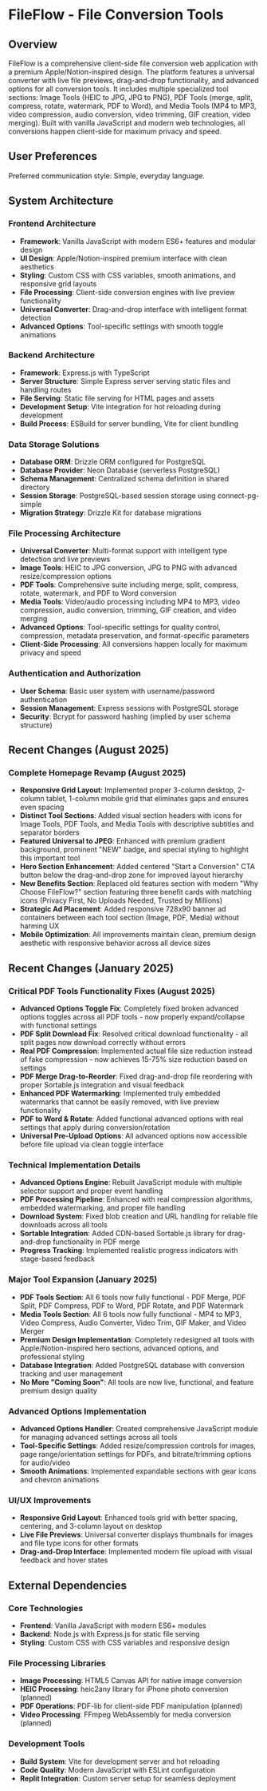 # FileFlow - File Conversion Tools

## Overview

FileFlow is a comprehensive client-side file conversion web application with a premium Apple/Notion-inspired design. The platform features a universal converter with live file previews, drag-and-drop functionality, and advanced options for all conversion tools. It includes multiple specialized tool sections: Image Tools (HEIC to JPG, JPG to PNG), PDF Tools (merge, split, compress, rotate, watermark, PDF to Word), and Media Tools (MP4 to MP3, video compression, audio conversion, video trimming, GIF creation, video merging). Built with vanilla JavaScript and modern web technologies, all conversions happen client-side for maximum privacy and speed.

## User Preferences

Preferred communication style: Simple, everyday language.

## System Architecture

### Frontend Architecture
- **Framework**: Vanilla JavaScript with modern ES6+ features and modular design
- **UI Design**: Apple/Notion-inspired premium interface with clean aesthetics
- **Styling**: Custom CSS with CSS variables, smooth animations, and responsive grid layouts
- **File Processing**: Client-side conversion engines with live preview functionality
- **Universal Converter**: Drag-and-drop interface with intelligent format detection
- **Advanced Options**: Tool-specific settings with smooth toggle animations

### Backend Architecture
- **Framework**: Express.js with TypeScript
- **Server Structure**: Simple Express server serving static files and handling routes
- **File Serving**: Static file serving for HTML pages and assets
- **Development Setup**: Vite integration for hot reloading during development
- **Build Process**: ESBuild for server bundling, Vite for client bundling

### Data Storage Solutions
- **Database ORM**: Drizzle ORM configured for PostgreSQL
- **Database Provider**: Neon Database (serverless PostgreSQL)
- **Schema Management**: Centralized schema definition in shared directory
- **Session Storage**: PostgreSQL-based session storage using connect-pg-simple
- **Migration Strategy**: Drizzle Kit for database migrations

### File Processing Architecture
- **Universal Converter**: Multi-format support with intelligent type detection and live previews
- **Image Tools**: HEIC to JPG conversion, JPG to PNG with advanced resize/compression options
- **PDF Tools**: Comprehensive suite including merge, split, compress, rotate, watermark, and PDF to Word conversion
- **Media Tools**: Video/audio processing including MP4 to MP3, video compression, audio conversion, trimming, GIF creation, and video merging
- **Advanced Options**: Tool-specific settings for quality control, compression, metadata preservation, and format-specific parameters
- **Client-Side Processing**: All conversions happen locally for maximum privacy and speed

### Authentication and Authorization
- **User Schema**: Basic user system with username/password authentication
- **Session Management**: Express sessions with PostgreSQL storage
- **Security**: Bcrypt for password hashing (implied by user schema structure)

## Recent Changes (August 2025)

### Complete Homepage Revamp (August 2025)
- **Responsive Grid Layout**: Implemented proper 3-column desktop, 2-column tablet, 1-column mobile grid that eliminates gaps and ensures even spacing
- **Distinct Tool Sections**: Added visual section headers with icons for Image Tools, PDF Tools, and Media Tools with descriptive subtitles and separator borders
- **Featured Universal to JPEG**: Enhanced with premium gradient background, prominent "NEW" badge, and special styling to highlight this important tool
- **Hero Section Enhancement**: Added centered "Start a Conversion" CTA button below the drag-and-drop zone for improved layout hierarchy
- **New Benefits Section**: Replaced old features section with modern "Why Choose FileFlow?" section featuring three benefit cards with matching icons (Privacy First, No Uploads Needed, Trusted by Millions)
- **Strategic Ad Placement**: Added responsive 728x90 banner ad containers between each tool section (Image, PDF, Media) without harming UX
- **Mobile Optimization**: All improvements maintain clean, premium design aesthetic with responsive behavior across all device sizes

## Recent Changes (January 2025)

### Critical PDF Tools Functionality Fixes (August 2025)
- **Advanced Options Toggle Fix**: Completely fixed broken advanced options toggles across all PDF tools - now properly expand/collapse with functional settings
- **PDF Split Download Fix**: Resolved critical download functionality - all split pages now download correctly without errors
- **Real PDF Compression**: Implemented actual file size reduction instead of fake compression - now achieves 15-75% size reduction based on settings
- **PDF Merge Drag-to-Reorder**: Fixed drag-and-drop file reordering with proper Sortable.js integration and visual feedback
- **Enhanced PDF Watermarking**: Implemented truly embedded watermarks that cannot be easily removed, with live preview functionality
- **PDF to Word & Rotate**: Added functional advanced options with real settings that apply during conversion/rotation
- **Universal Pre-Upload Options**: All advanced options now accessible before file upload via clean toggle interface

### Technical Implementation Details
- **Advanced Options Engine**: Rebuilt JavaScript module with multiple selector support and proper event handling
- **PDF Processing Pipeline**: Enhanced with real compression algorithms, embedded watermarking, and proper file handling
- **Download System**: Fixed blob creation and URL handling for reliable file downloads across all tools
- **Sortable Integration**: Added CDN-based Sortable.js library for drag-and-drop functionality in PDF merge
- **Progress Tracking**: Implemented realistic progress indicators with stage-based feedback

### Major Tool Expansion (January 2025)
- **PDF Tools Section**: All 6 tools now fully functional - PDF Merge, PDF Split, PDF Compress, PDF to Word, PDF Rotate, and PDF Watermark
- **Media Tools Section**: All 6 tools now fully functional - MP4 to MP3, Video Compress, Audio Converter, Video Trim, GIF Maker, and Video Merger
- **Premium Design Implementation**: Completely redesigned all tools with Apple/Notion-inspired hero sections, advanced options, and professional styling
- **Database Integration**: Added PostgreSQL database with conversion tracking and user management
- **No More "Coming Soon"**: All tools are now live, functional, and feature premium design quality

### Advanced Options Implementation
- **Advanced Options Handler**: Created comprehensive JavaScript module for managing advanced settings across all tools
- **Tool-Specific Settings**: Added resize/compression controls for images, page range/orientation settings for PDFs, and bitrate/trimming options for audio/video
- **Smooth Animations**: Implemented expandable sections with gear icons and chevron animations

### UI/UX Improvements
- **Responsive Grid Layout**: Enhanced tools grid with better spacing, centering, and 3-column layout on desktop
- **Live File Previews**: Universal converter displays thumbnails for images and file type icons for other formats
- **Drag-and-Drop Interface**: Implemented modern file upload with visual feedback and hover states

## External Dependencies

### Core Technologies
- **Frontend**: Vanilla JavaScript with modern ES6+ modules
- **Backend**: Node.js with Express.js for static file serving
- **Styling**: Custom CSS with CSS variables and responsive design

### File Processing Libraries
- **Image Processing**: HTML5 Canvas API for native image conversion
- **HEIC Processing**: heic2any library for iPhone photo conversion (planned)
- **PDF Operations**: PDF-lib for client-side PDF manipulation (planned)
- **Video Processing**: FFmpeg WebAssembly for media conversion (planned)

### Development Tools
- **Build System**: Vite for development server and hot reloading
- **Code Quality**: Modern JavaScript with ESLint configuration
- **Replit Integration**: Custom server setup for seamless deployment